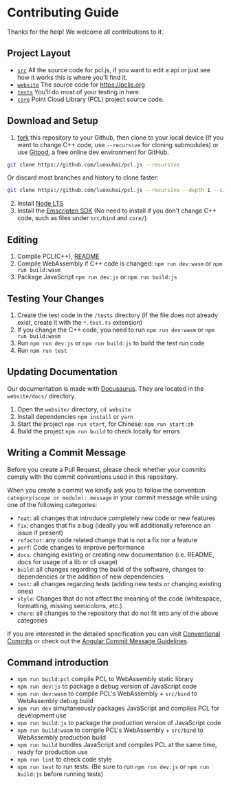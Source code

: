 # Contributing Guide

Thanks for the help! We welcome all contributions to it. 

## Project Layout

- [`src`](/src) All the source code for pcl.js, if you want to edit a api or just see how it works this is where you'll find it.
- [`website`](/website) The source code for https://pcljs.org
- [`tests`](/tests) You'll do most of your testing in here.
- [`core`](/core) Point Cloud Library (PCL) project source code.

## Download and Setup

1. [fork](https://docs.github.com/cn/get-started/quickstart/fork-a-repo#forking-a-repository) this repository to your Github, then clone to your local device (If you want to change C++ code, use `--recursive` for cloning submodules) or use [Gitpod](https://gitpod.io/#https://github.com/luoxuhai/pcl.js), a free online dev environment for GitHub.

```bash
git clone https://github.com/luoxuhai/pcl.js --recursive
````

Or discard most branches and history to clone faster:
```bash
git clone https://github.com/luoxuhai/pcl.js --recursive --depth 1 --single-branch --branch master
````

2. Install [Node LTS](https://nodejs.org/en/download/)
3. Install the [Emscripten SDK](https://emscripten.org/docs/getting_started/downloadshtml#installation-instructions-using-the-emsdk-recommended) (No need to install if you don't change C++ code, such as files under `src/bind` and `core/`)

## Editing

1. Compile PCL(C++), [README](https://github.com/luoxuhai/pcl/tree/wasm/wasm/README.md)
2. Compile WebAssembly if C++ code is changed: `npm run dev:wasm` or `npm run build:wasm`
3. Package JavaScript `npm run dev:js` or `npm run build:js`

## Testing Your Changes

1. Create the test code in the `/tests` directory (if the file does not already exist, create it with the `*.test.ts` extension)
2. If you change the C++ code, you need to run `npm run dev:wasm` or `npm run build:wasm`
2. Run `npm run dev:js` or `npm run build:js` to build the test run code
3. Run `npm run test`

## Updating Documentation

Our documentation is made with [Docusaurus](https://docusaurus.io/). They are located in the `website/docs/` directory.

1. Open the `website/` directory, `cd website`
1. Install dependencies `npm install` or `yarn`
2. Start the project `npm run start`, for Chinese: `npm run start:zh`
3. Build the project `npm run build` to check locally for errors
   
## Writing a Commit Message

Before you create a Pull Request, please check whether your commits comply with
the commit conventions used in this repository.

When you create a commit we kindly ask you to follow the convention
`category(scope or module): message` in your commit message while using one of
the following categories:

- `feat`: all changes that introduce completely new code or new
  features
- `fix`: changes that fix a bug (ideally you will additionally reference an
  issue if present)
- `refactor`: any code related change that is not a fix nor a feature
- `perf`: Code changes to improve performance
- `docs`: changing existing or creating new documentation (i.e. README, docs for
  usage of a lib or cli usage)
- `build`: all changes regarding the build of the software, changes to
  dependencies or the addition of new dependencies
- `test`: all changes regarding tests (adding new tests or changing existing
  ones)
- `style`: Changes that do not affect the meaning of the code (whitespace, formatting, missing semicolons, etc.)
- `chore`: all changes to the repository that do not fit into any of the above
  categories

If you are interested in the detailed specification you can visit
[Conventional Commits](https://www.conventionalcommits.org) or check out the
[Angular Commit Message Guidelines](https://github.com/angular/angular/blob/22b96b9/CONTRIBUTING.md#-commit-message-guidelines).

## Command introduction

- `npm run build:pcl` compile PCL to WebAssembly static library
- `npm run dev:js` to package a debug version of JavaScript code
- `npm run dev:wasm` to compile PCL's WebAssembly + `src/bind` to WebAssembly debug build
- `npm run dev` simultaneously packages JavaScript and compiles PCL for development use
- `npm run build:js` to package the production version of JavaScript code
- `npm run build:wasm` to compile PCL's WebAssembly + `src/bind` to WebAssembly production build
- `npm run build` bundles JavaScript and compiles PCL at the same time, ready for production use
- `npm run lint` to check code style
- `npm run test` to run tests. (Be sure to run `npm run dev:js` or `npm run build:js` before running tests)